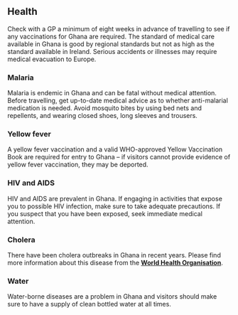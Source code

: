 ## Health

Check with a GP a minimum of eight weeks in advance of travelling to see if any vaccinations for Ghana are required. The standard of medical care available in Ghana is good by regional standards but not as high as the standard available in Ireland. Serious accidents or illnesses may require medical evacuation to Europe.

### **Malaria**

Malaria is endemic in Ghana and can be fatal without medical attention. Before travelling, get up-to-date medical advice as to whether anti-malarial medication is needed. Avoid mosquito bites by using bed nets and repellents, and wearing closed shoes, long sleeves and trousers.

### **Yellow fever**

A yellow fever vaccination and a valid WHO-approved Yellow Vaccination Book are required for entry to Ghana – if visitors cannot provide evidence of yellow fever vaccination, they may be deported.

### **HIV and AIDS**

HIV and AIDS are prevalent in Ghana. If engaging in activities that expose you to possible HIV infection, make sure to take adequate precautions. If you suspect that you have been exposed, seek immediate medical attention.

### **Cholera**

There have been cholera outbreaks in Ghana in recent years. Please find more information about this disease from the [**World Health Organisation**](https://www.who.int/news-room/fact-sheets/detail/cholera).

### **Water**

Water-borne diseases are a problem in Ghana and visitors should make sure to have a supply of clean bottled water at all times.